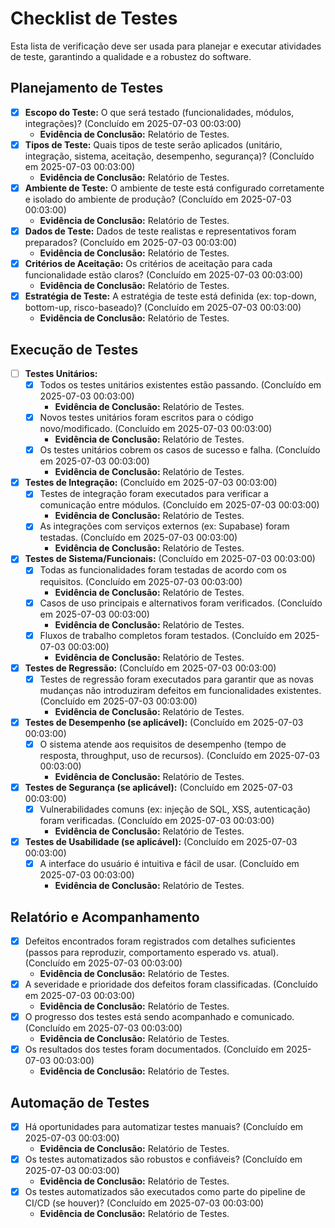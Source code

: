 # Checklist de Testes

Esta lista de verificação deve ser usada para planejar e executar atividades de teste, garantindo a qualidade e a robustez do software.

## Planejamento de Testes

- [x] **Escopo do Teste:** O que será testado (funcionalidades, módulos, integrações)? (Concluído em 2025-07-03 00:03:00)
    *   **Evidência de Conclusão:** Relatório de Testes.
- [x] **Tipos de Teste:** Quais tipos de teste serão aplicados (unitário, integração, sistema, aceitação, desempenho, segurança)? (Concluído em 2025-07-03 00:03:00)
    *   **Evidência de Conclusão:** Relatório de Testes.
- [x] **Ambiente de Teste:** O ambiente de teste está configurado corretamente e isolado do ambiente de produção? (Concluído em 2025-07-03 00:03:00)
    *   **Evidência de Conclusão:** Relatório de Testes.
- [x] **Dados de Teste:** Dados de teste realistas e representativos foram preparados? (Concluído em 2025-07-03 00:03:00)
    *   **Evidência de Conclusão:** Relatório de Testes.
- [x] **Critérios de Aceitação:** Os critérios de aceitação para cada funcionalidade estão claros? (Concluído em 2025-07-03 00:03:00)
    *   **Evidência de Conclusão:** Relatório de Testes.
- [x] **Estratégia de Teste:** A estratégia de teste está definida (ex: top-down, bottom-up, risco-baseado)? (Concluído em 2025-07-03 00:03:00)
    *   **Evidência de Conclusão:** Relatório de Testes.

## Execução de Testes

- [ ] **Testes Unitários:**
    - [x] Todos os testes unitários existentes estão passando. (Concluído em 2025-07-03 00:03:00)
        *   **Evidência de Conclusão:** Relatório de Testes.
    - [x] Novos testes unitários foram escritos para o código novo/modificado. (Concluído em 2025-07-03 00:03:00)
        *   **Evidência de Conclusão:** Relatório de Testes.
    - [x] Os testes unitários cobrem os casos de sucesso e falha. (Concluído em 2025-07-03 00:03:00)
        *   **Evidência de Conclusão:** Relatório de Testes.
- [x] **Testes de Integração:** (Concluído em 2025-07-03 00:03:00)
    - [x] Testes de integração foram executados para verificar a comunicação entre módulos. (Concluído em 2025-07-03 00:03:00)
        *   **Evidência de Conclusão:** Relatório de Testes.
    - [x] As integrações com serviços externos (ex: Supabase) foram testadas. (Concluído em 2025-07-03 00:03:00)
        *   **Evidência de Conclusão:** Relatório de Testes.
- [x] **Testes de Sistema/Funcionais:** (Concluído em 2025-07-03 00:03:00)
    - [x] Todas as funcionalidades foram testadas de acordo com os requisitos. (Concluído em 2025-07-03 00:03:00)
        *   **Evidência de Conclusão:** Relatório de Testes.
    - [x] Casos de uso principais e alternativos foram verificados. (Concluído em 2025-07-03 00:03:00)
        *   **Evidência de Conclusão:** Relatório de Testes.
    - [x] Fluxos de trabalho completos foram testados. (Concluído em 2025-07-03 00:03:00)
        *   **Evidência de Conclusão:** Relatório de Testes.
- [x] **Testes de Regressão:** (Concluído em 2025-07-03 00:03:00)
    - [x] Testes de regressão foram executados para garantir que as novas mudanças não introduziram defeitos em funcionalidades existentes. (Concluído em 2025-07-03 00:03:00)
        *   **Evidência de Conclusão:** Relatório de Testes.
- [x] **Testes de Desempenho (se aplicável):** (Concluído em 2025-07-03 00:03:00)
    - [x] O sistema atende aos requisitos de desempenho (tempo de resposta, throughput, uso de recursos). (Concluído em 2025-07-03 00:03:00)
        *   **Evidência de Conclusão:** Relatório de Testes.
- [x] **Testes de Segurança (se aplicável):** (Concluído em 2025-07-03 00:03:00)
    - [x] Vulnerabilidades comuns (ex: injeção de SQL, XSS, autenticação) foram verificadas. (Concluído em 2025-07-03 00:03:00)
        *   **Evidência de Conclusão:** Relatório de Testes.
- [x] **Testes de Usabilidade (se aplicável):** (Concluído em 2025-07-03 00:03:00)
    - [x] A interface do usuário é intuitiva e fácil de usar. (Concluído em 2025-07-03 00:03:00)
        *   **Evidência de Conclusão:** Relatório de Testes.

## Relatório e Acompanhamento

- [x] Defeitos encontrados foram registrados com detalhes suficientes (passos para reproduzir, comportamento esperado vs. atual). (Concluído em 2025-07-03 00:03:00)
    *   **Evidência de Conclusão:** Relatório de Testes.
- [x] A severidade e prioridade dos defeitos foram classificadas. (Concluído em 2025-07-03 00:03:00)
    *   **Evidência de Conclusão:** Relatório de Testes.
- [x] O progresso dos testes está sendo acompanhado e comunicado. (Concluído em 2025-07-03 00:03:00)
    *   **Evidência de Conclusão:** Relatório de Testes.
- [x] Os resultados dos testes foram documentados. (Concluído em 2025-07-03 00:03:00)
    *   **Evidência de Conclusão:** Relatório de Testes.

## Automação de Testes

- [x] Há oportunidades para automatizar testes manuais? (Concluído em 2025-07-03 00:03:00)
    *   **Evidência de Conclusão:** Relatório de Testes.
- [x] Os testes automatizados são robustos e confiáveis? (Concluído em 2025-07-03 00:03:00)
    *   **Evidência de Conclusão:** Relatório de Testes.
- [x] Os testes automatizados são executados como parte do pipeline de CI/CD (se houver)? (Concluído em 2025-07-03 00:03:00)
    *   **Evidência de Conclusão:** Relatório de Testes.
